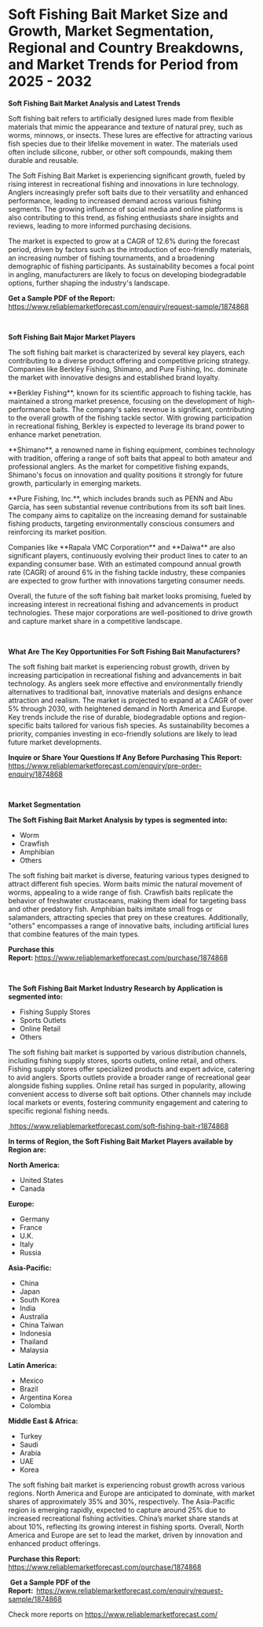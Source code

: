 <p><h1>Soft Fishing Bait Market Size and Growth, Market Segmentation, Regional and Country Breakdowns, and Market Trends for Period from 2025 -  2032</h1></p><p><strong>Soft Fishing Bait Market Analysis and Latest Trends</strong></p>
<p><p>Soft fishing bait refers to artificially designed lures made from flexible materials that mimic the appearance and texture of natural prey, such as worms, minnows, or insects. These lures are effective for attracting various fish species due to their lifelike movement in water. The materials used often include silicone, rubber, or other soft compounds, making them durable and reusable.</p><p>The Soft Fishing Bait Market is experiencing significant growth, fueled by rising interest in recreational fishing and innovations in lure technology. Anglers increasingly prefer soft baits due to their versatility and enhanced performance, leading to increased demand across various fishing segments. The growing influence of social media and online platforms is also contributing to this trend, as fishing enthusiasts share insights and reviews, leading to more informed purchasing decisions.</p><p>The market is expected to grow at a CAGR of 12.6% during the forecast period, driven by factors such as the introduction of eco-friendly materials, an increasing number of fishing tournaments, and a broadening demographic of fishing participants. As sustainability becomes a focal point in angling, manufacturers are likely to focus on developing biodegradable options, further shaping the industry's landscape.</p></p>
<p><strong>Get a Sample PDF of the Report:&nbsp;</strong> <a href="https://www.reliablemarketforecast.com/enquiry/request-sample/1874868?utm_campaign=2750&utm_medium=2&utm_source=Github&utm_content=ia&utm_term=05042025&utm_id=soft-fishing-bait">https://www.reliablemarketforecast.com/enquiry/request-sample/1874868</a></p>
<p>&nbsp;</p>
<p><strong>Soft Fishing Bait Major Market Players</strong></p>
<p><p>The soft fishing bait market is characterized by several key players, each contributing to a diverse product offering and competitive pricing strategy. Companies like Berkley Fishing, Shimano, and Pure Fishing, Inc. dominate the market with innovative designs and established brand loyalty.</p><p>**Berkley Fishing**, known for its scientific approach to fishing tackle, has maintained a strong market presence, focusing on the development of high-performance baits. The company's sales revenue is significant, contributing to the overall growth of the fishing tackle sector. With growing participation in recreational fishing, Berkley is expected to leverage its brand power to enhance market penetration.</p><p>**Shimano**, a renowned name in fishing equipment, combines technology with tradition, offering a range of soft baits that appeal to both amateur and professional anglers. As the market for competitive fishing expands, Shimano's focus on innovation and quality positions it strongly for future growth, particularly in emerging markets.</p><p>**Pure Fishing, Inc.**, which includes brands such as PENN and Abu Garcia, has seen substantial revenue contributions from its soft bait lines. The company aims to capitalize on the increasing demand for sustainable fishing products, targeting environmentally conscious consumers and reinforcing its market position.</p><p>Companies like **Rapala VMC Corporation** and **Daiwa** are also significant players, continuously evolving their product lines to cater to an expanding consumer base. With an estimated compound annual growth rate (CAGR) of around 6% in the fishing tackle industry, these companies are expected to grow further with innovations targeting consumer needs.</p><p>Overall, the future of the soft fishing bait market looks promising, fueled by increasing interest in recreational fishing and advancements in product technologies. These major corporations are well-positioned to drive growth and capture market share in a competitive landscape.</p></p>
<p>&nbsp;</p>
<p><strong>What Are The Key Opportunities For Soft Fishing Bait Manufacturers?</strong></p>
<p><p>The soft fishing bait market is experiencing robust growth, driven by increasing participation in recreational fishing and advancements in bait technology. As anglers seek more effective and environmentally friendly alternatives to traditional bait, innovative materials and designs enhance attraction and realism. The market is projected to expand at a CAGR of over 5% through 2030, with heightened demand in North America and Europe. Key trends include the rise of durable, biodegradable options and region-specific baits tailored for various fish species. As sustainability becomes a priority, companies investing in eco-friendly solutions are likely to lead future market developments.</p></p>
<p><strong>Inquire or Share Your Questions If Any Before Purchasing This Report:</strong> <a href="https://www.reliablemarketforecast.com/enquiry/pre-order-enquiry/1874868?utm_campaign=2750&utm_medium=2&utm_source=Github&utm_content=ia&utm_term=05042025&utm_id=soft-fishing-bait">https://www.reliablemarketforecast.com/enquiry/pre-order-enquiry/1874868</a></p>
<p>&nbsp;</p>
<p><strong>Market Segmentation</strong></p>
<p><strong>The Soft Fishing Bait Market Analysis by types is segmented into:</strong></p>
<p><ul><li>Worm</li><li>Crawfish</li><li>Amphibian</li><li>Others</li></ul></p>
<p><p>The soft fishing bait market is diverse, featuring various types designed to attract different fish species. Worm baits mimic the natural movement of worms, appealing to a wide range of fish. Crawfish baits replicate the behavior of freshwater crustaceans, making them ideal for targeting bass and other predatory fish. Amphibian baits imitate small frogs or salamanders, attracting species that prey on these creatures. Additionally, "others" encompasses a range of innovative baits, including artificial lures that combine features of the main types.</p></p>
<p><strong>Purchase this Report:&nbsp;</strong><a href="https://www.reliablemarketforecast.com/purchase/1874868?utm_campaign=2750&utm_medium=2&utm_source=Github&utm_content=ia&utm_term=05042025&utm_id=soft-fishing-bait">https://www.reliablemarketforecast.com/purchase/1874868</a></p>
<p>&nbsp;</p>
<p><strong>The Soft Fishing Bait Market Industry Research by Application is segmented into:</strong></p>
<p><ul><li>Fishing Supply Stores</li><li>Sports Outlets</li><li>Online Retail</li><li>Others</li></ul></p>
<p><p>The soft fishing bait market is supported by various distribution channels, including fishing supply stores, sports outlets, online retail, and others. Fishing supply stores offer specialized products and expert advice, catering to avid anglers. Sports outlets provide a broader range of recreational gear alongside fishing supplies. Online retail has surged in popularity, allowing convenient access to diverse soft bait options. Other channels may include local markets or events, fostering community engagement and catering to specific regional fishing needs.</p></p>
<p><a href="https://www.reliablemarketforecast.com/soft-fishing-bait-r1874868?utm_campaign=2750&utm_medium=2&utm_source=Github&utm_content=ia&utm_term=05042025&utm_id=soft-fishing-bait">&nbsp;https://www.reliablemarketforecast.com/soft-fishing-bait-r1874868</a></p>
<p><strong>In terms of Region, the Soft Fishing Bait Market Players available by Region are:</strong></p>
<p>
    <p> <strong> North America: </strong>
        <ul>
            <li>United States</li>
            <li>Canada</li>
        </ul>
        </p> 
    <p> <strong> Europe: </strong>
        <ul>
            <li>Germany</li>
            <li>France</li>
            <li>U.K.</li>
            <li>Italy</li>
            <li>Russia</li>
        </ul>
        </p> 
    <p> <strong> Asia-Pacific: </strong>
        <ul>
            <li>China</li>
            <li>Japan</li>
            <li>South Korea</li>
            <li>India</li>
            <li>Australia</li>
            <li>China Taiwan</li>
            <li>Indonesia</li>
            <li>Thailand</li>
            <li>Malaysia</li>
        </ul>
        </p> 
    <p> <strong> Latin America: </strong>
        <ul>
            <li>Mexico</li>
            <li>Brazil</li>
            <li>Argentina Korea</li>
            <li>Colombia</li>
        </ul>
        </p> 
    <p> <strong> Middle East & Africa: </strong>
        <ul>
            <li>Turkey</li>
            <li>Saudi</li>
            <li>Arabia</li>
            <li>UAE</li>
            <li>Korea</li>
        </ul>
    </p>
    </p>
<p><p>The soft fishing bait market is experiencing robust growth across various regions. North America and Europe are anticipated to dominate, with market shares of approximately 35% and 30%, respectively. The Asia-Pacific region is emerging rapidly, expected to capture around 25% due to increased recreational fishing activities. China’s market share stands at about 10%, reflecting its growing interest in fishing sports. Overall, North America and Europe are set to lead the market, driven by innovation and enhanced product offerings.</p></p>
<p><strong>Purchase this Report: </strong><a href="https://www.reliablemarketforecast.com/purchase/1874868?utm_campaign=2750&utm_medium=2&utm_source=Github&utm_content=ia&utm_term=05042025&utm_id=soft-fishing-bait">https://www.reliablemarketforecast.com/purchase/1874868</a></p>
<p>&nbsp;<strong>Get a Sample PDF of the Report:&nbsp;&nbsp;</strong><a href="https://www.reliablemarketforecast.com/enquiry/request-sample/1874868?utm_campaign=2750&utm_medium=2&utm_source=Github&utm_content=ia&utm_term=05042025&utm_id=soft-fishing-bait">https://www.reliablemarketforecast.com/enquiry/request-sample/1874868</a></p>
<p><strong></strong></p>
<p>Check more reports on <a href="https://www.reliablemarketforecast.com/?utm_campaign=2750&utm_medium=2&utm_source=Github&utm_content=ia&utm_term=05042025&utm_id=soft-fishing-bait">https://www.reliablemarketforecast.com/</a></p>